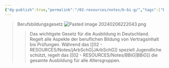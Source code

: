 ```yaml
---
{"dg-publish":true,"permalink":"/02-resources/notes/b-bi-g/","tags":["BBiG"],"noteIcon":"","updated":"2025-10-29T12:59:03.285+01:00"}
---
```


>Berufsbildungsgesetz
![Pasted image 20240206222043.png](/img/user/02%20-%20RESOURCES/Files/IMG/Pasted%20image%2020240206222043.png)
>>Das wichtigste Gesetz für die Ausbildung in Deutschland. Regelt alle Aspekte der beruflichen Bildung von Vertragsinhalt bis Prüfungen.
>> Während das [[02 - RESOURCES/Notes/jArbSchG\|JArbSchG]] speziell Jugendliche schützt, regelt das [[02 - RESOURCES/Notes/BBiG\|BBiG]] die gesamte Ausbildung für alle Altersgruppen.